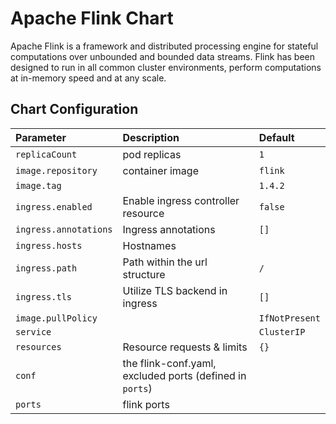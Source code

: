 # Apache Flink Chart
Apache Flink is a framework and distributed processing engine for stateful computations over unbounded and bounded data streams.
Flink has been designed to run in all common cluster environments, perform computations at in-memory speed and at any scale.

## Chart Configuration

| Parameter               | Description                                           | Default          |
| :---------------------- |:-------------------------------                       | :--------------- |
| `replicaCount`          | pod replicas                                          | `1`              |
| `image.repository`      | container image                                       | `flink`          |
| `image.tag`             |                                                       | `1.4.2`          |
| `ingress.enabled`       | Enable ingress controller resource                    | `false`          |
| `ingress.annotations`   | Ingress annotations                                   | `[]`             |
| `ingress.hosts`         | Hostnames                                             |                  |
| `ingress.path`          | Path within the url structure                         | `/`              |
| `ingress.tls`           | Utilize TLS backend in ingress                        | `[]`             |
| `image.pullPolicy`      |                                                       | `IfNotPresent`   |
| `service`               |                                                       | `ClusterIP`      |
| `resources`             | Resource requests & limits                            | `{}`             |
| `conf`                  | the flink-conf.yaml, excluded ports (defined in `ports`)  |              |
| `ports`                 | flink ports                                          |                  |

